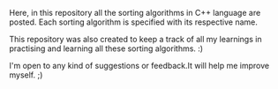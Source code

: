 Here, in this repository 
all the sorting algorithms in C++ language are posted.
Each sorting algorithm is specified with its respective name.  

This repository was also created to keep a track of all my learnings 
in practising and learning all these sorting algorithms. :)

I'm open to any kind of suggestions or feedback.It will help me improve myself.
;)  



